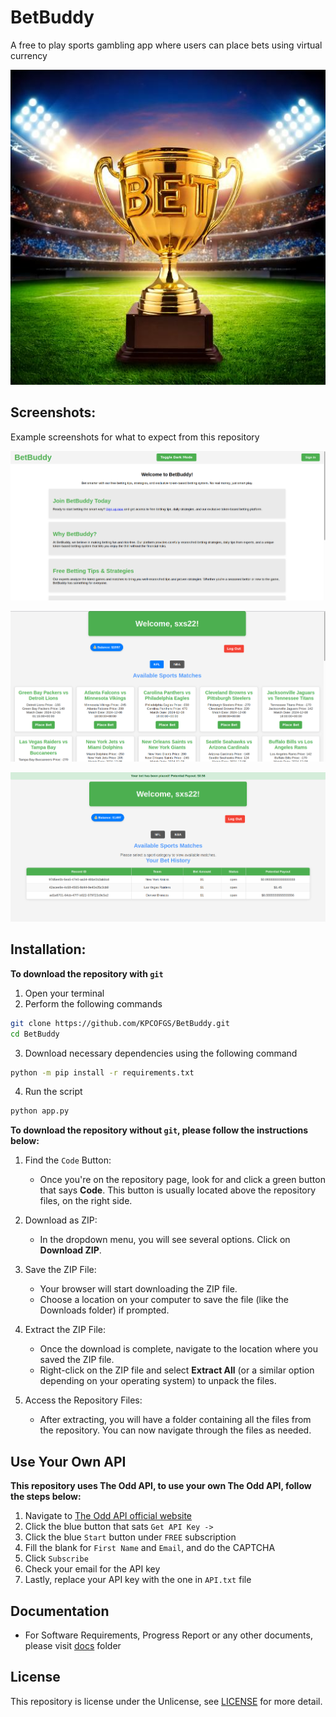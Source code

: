 # BetBuddy

A free to play sports gambling app where users can place bets using virtual currency

![BetBuddy](static/images/image1.jpg)

## Screenshots:

Example screenshots for what to expect from this repository

![Home Page](static/images/home_page.png)

![User Page](static/images/users.png)

![Bet Table](static/images/bet_history.png)

## Installation:
**To download the repository with `git`**
1. Open your terminal
2. Perform the following commands
```bash
git clone https://github.com/KPCOFGS/BetBuddy.git
cd BetBuddy
```
3. Download necessary dependencies using the following command
```bash
python -m pip install -r requirements.txt
```
4. Run the script
```bash
python app.py
```
**To download the repository without `git`, please follow the instructions below:**


1. Find the `Code` Button:
   - Once you're on the repository page, look for and click a green button that says **Code**. This button is usually located above the repository files, on the right side.

2. Download as ZIP:
   - In the dropdown menu, you will see several options. Click on **Download ZIP**.

3. Save the ZIP File:
   - Your browser will start downloading the ZIP file.
   - Choose a location on your computer to save the file (like the Downloads folder) if prompted.

4. Extract the ZIP File:
   - Once the download is complete, navigate to the location where you saved the ZIP file.
   - Right-click on the ZIP file and select **Extract All** (or a similar option depending on your operating system) to unpack the files.

5. Access the Repository Files:
   - After extracting, you will have a folder containing all the files from the repository. You can now navigate through the files as needed.
## Use Your Own API

**This repository uses The Odd API, to use your own The Odd API, follow the steps below:**
1. Navigate to [The Odd API official website](https://the-odds-api.com/)
2. Click the blue button that sats `Get API Key ->`
3. Click the blue `Start` button under `FREE` subscription
4. Fill the blank for `First Name` and `Email`, and do the CAPTCHA
5. Click `Subscribe`
6. Check your email for the API key
7. Lastly, replace your API key with the one in `API.txt` file

## Documentation
* For Software Requirements, Progress Report or any other documents, please visit [docs](docs/) folder
## License

This repository is license under the Unlicense, see [LICENSE](LICENSE) for more detail.
